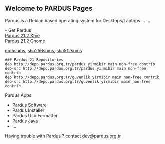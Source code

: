 ## Welcome to PARDUS Pages

Pardus is a Debian based operating system for Desktops/Laptops ... ...

\- Get Pardus <br/>
[Pardus 21.2 Xfce](https://indir.pardus.org.tr/ISO/Pardus21/Pardus-21.2-XFCE-amd64.iso)<br/>
[Pardus 21.2 Gnome](https://indir.pardus.org.tr/ISO/Pardus21/Pardus-21.2-GNOME-amd64.iso)

[md5sums](https://indir.pardus.org.tr/ISO/Pardus21/MD5SUMS), [sha256sums](https://indir.pardus.org.tr/ISO/Pardus21/SHA256SUMS), [sha512sums](https://indir.pardus.org.tr/ISO/Pardus21/SHA512SUMS)

```
### Pardus 21 Repositories
deb http://depo.pardus.org.tr/pardus yirmibir main non-free contrib
deb-src http://depo.pardus.org.tr/pardus yirmibir main non-free contrib
deb http://depo.pardus.org.tr/guvenlik yirmibir main non-free contrib
deb-src http://depo.pardus.org.tr/guvenlik yirmibir main non-free contrib
```

Pardus Apps
* Pardus Software
* Pardus Installer
* Pardus Usb Formatter
* Pardus Java
* ...



Having trouble with Pardus ? contact dev@pardus.org.tr  
